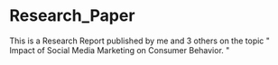 # Research_Paper
This is a Research Report published by me and 3 others on the topic  " Impact of Social Media Marketing on Consumer Behavior. " 
